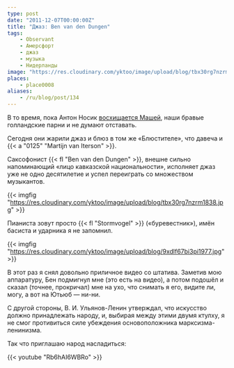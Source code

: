 ```yaml
---
type: post
date: "2011-12-07T00:00:00Z"
title: "Джаз: Ben van den Dungen"
tags:
    - Observant
    - Амерсфорт
    - джаз
    - музыка
    - Нидерланды
image: "https://res.cloudinary.com/yktoo/image/upload/blog/tbx30rg7nzrm1838.jpg"
places:
    - place0008
aliases:
    - /ru/blog/post/134
---
```


В то время, пока Антон Носик [восхищается Машей](http://dolboeb.livejournal.com/2245861.html), наши бравые голландские парни и не думают отставать.

Сегодня они жарили джаз и блюз в том же «Блюстителе», что давеча и {{< a "0125" "Martijn van Iterson" >}}.

Саксофонист {{< fl "Ben van den Dungen" >}}, внешне сильно напоминающий «лицо кавказской национальности», исполняет джаз уже не одно десятилетие и успел переиграть со множеством музыкантов.

{{< imgfig "https://res.cloudinary.com/yktoo/image/upload/blog/tbx30rg7nzrm1838.jpg" >}}

<!--more-->

Пианиста зовут просто {{< fl "Stormvogel" >}} («буревестник»), имён басиста и ударника я не запомнил.

{{< imgfig "https://res.cloudinary.com/yktoo/image/upload/blog/9xdlf67bi3pi1977.jpg" >}}

В этот раз я снял довольно приличное видео со штатива. Заметив мою аппаратуру, Бен подмигнул мне (это есть на видео), а потом подошёл и сказал (точнее, прокричал) мне на ухо, что снимать я его, видите ли, могу, а вот на Ютьюб — ни-ни.

С другой стороны, В. И. Ульянов-Ленин утверждал, что искусство должно принадлежать народу, и, выбирая между этими двумя ктулху, я не смог противиться силе убеждения основоположника марксизма-ленинизма.

Так что приглашаю народ насладиться:

{{< youtube "Rb6hAI6WBRo" >}}
